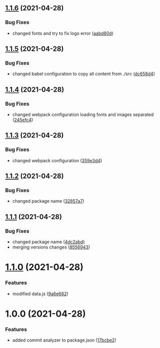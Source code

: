## [1.1.6](https://github.com/Manuel-Aullo/ui-components-st-design-system/compare/v1.1.5...v1.1.6) (2021-04-28)


### Bug Fixes

* changed fonts and try to fix logo error ([aabd80d](https://github.com/Manuel-Aullo/ui-components-st-design-system/commit/aabd80df650154fc178896fd61a53e1c8d125d0b))

## [1.1.5](https://github.com/Manuel-Aullo/ui-components-st-design-system/compare/v1.1.4...v1.1.5) (2021-04-28)


### Bug Fixes

* changed babel configuration to copy all content from ./src ([dc658d4](https://github.com/Manuel-Aullo/ui-components-st-design-system/commit/dc658d45963c09e7f8fa624f4e438c77c0ce73ff))

## [1.1.4](https://github.com/Manuel-Aullo/ui-components-st-design-system/compare/v1.1.3...v1.1.4) (2021-04-28)


### Bug Fixes

* changed webpack configuration loading fonts and images separated ([245efc4](https://github.com/Manuel-Aullo/ui-components-st-design-system/commit/245efc442a6dcde08164ce4c1582baf8bfd2b88c))

## [1.1.3](https://github.com/Manuel-Aullo/ui-components-st-design-system/compare/v1.1.2...v1.1.3) (2021-04-28)


### Bug Fixes

* changed webpack configuration ([359e3d4](https://github.com/Manuel-Aullo/ui-components-st-design-system/commit/359e3d465ec422bc466027e7c535414732af3306))

## [1.1.2](https://github.com/Manuel-Aullo/ui-components-st-design-system/compare/v1.1.1...v1.1.2) (2021-04-28)


### Bug Fixes

* changed package name ([32857a7](https://github.com/Manuel-Aullo/ui-components-st-design-system/commit/32857a7d8f87807e501ba097b23001c320bfcd2c))

## [1.1.1](https://github.com/Manuel-Aullo/ui-components-st-design-system/compare/v1.1.0...v1.1.1) (2021-04-28)


### Bug Fixes

* changed package name ([4dc2abd](https://github.com/Manuel-Aullo/ui-components-st-design-system/commit/4dc2abdccd9083280c8fab7d8cbf12f10d05737c))
* merging versions changes ([8556943](https://github.com/Manuel-Aullo/ui-components-st-design-system/commit/855694332962dcb543bcfe32685e8cfea0c7769c))

# [1.1.0](https://github.com/Manuel-Aullo/ui-components-st-design-system/compare/v1.0.0...v1.1.0) (2021-04-28)


### Features

* modified data.js ([9a6e682](https://github.com/Manuel-Aullo/ui-components-st-design-system/commit/9a6e682ca190358b2c13d7da8a3afff84ec2d240))

# 1.0.0 (2021-04-28)


### Features

* added commit analyzer to package.json ([17bcbe2](https://github.com/Manuel-Aullo/ui-components-st-design-system/commit/17bcbe288ae3b5683e9d0f77a7da79507dfe5e80))
